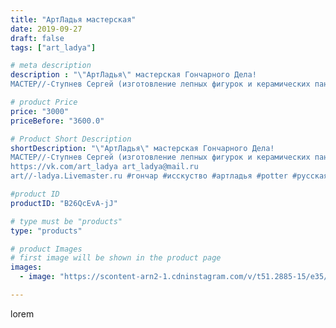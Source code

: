```yaml
---
title: "АртЛадья мастерская"
date: 2019-09-27
draft: false
tags: ["art_ladya"]

# meta description
description : "\"АртЛадья\" мастерская Гончарного Дела! 
МАСТЕР//-Ступнев Сергей (изготовление лепных фигурок и керамических панно, мастер//-классы). art_ladya Нижний Новгород"

# product Price
price: "3000"
priceBefore: "3600.0"

# Product Short Description
shortDescription: "\"АртЛадья\" мастерская Гончарного Дела! 
МАСТЕР//-Ступнев Сергей (изготовление лепных фигурок и керамических панно, мастер//-классы). art_ladya Нижний Новгород \"Арт Ладья\" Гончарная мастерская в Нижнем Новгороде. Изготовление керамики и мастер//-классы по обучению. 
https://vk.com/art_ladya art_ladya@mail.ru 
art//-ladya.Livemaster.ru #гончар #исскуство #артладья #potter #русскаятоскания #керамикаручнаяработа #гончарнаямастерская #керамиканазаказ #handmade #посудаизглины #керамика #гончарнаяпосуда #эксклюзивнаякерамика #dishes #decor #ceramicar #nntoday #claygoods #фестиваль #earthenware #ceramic #design #artladya #мастеркласс #нижнийновгород #ceramicart #обучение #гончарныйкруг #clay #авторскаякерамика"

#product ID
productID: "B26QcEvA-jJ"

# type must be "products"
type: "products"

# product Images
# first image will be shown in the product page
images:
  - image: "https://scontent-arn2-1.cdninstagram.com/v/t51.2885-15/e35/67849828_610458416151295_6613645581596319413_n.jpg?se=8&tp=1&_nc_ht=scontent-arn2-1.cdninstagram.com&_nc_cat=107&_nc_ohc=qUCBicD4LZsAX92zJR3&ccb=7-4&oh=4a4487fecc24ed0e5506418ef185a1c4&oe=6084B300&_nc_sid=86f79a&ig_cache_key=MjE0MjA5Njg3MDc0MTM3MTA4MQ%3D%3D.2-ccb7-4"

---
```

lorem
